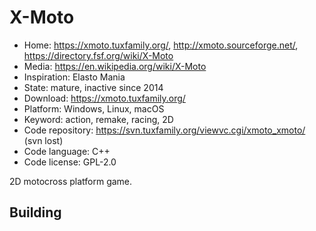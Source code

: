 # X-Moto

- Home: https://xmoto.tuxfamily.org/, http://xmoto.sourceforge.net/, https://directory.fsf.org/wiki/X-Moto
- Media: https://en.wikipedia.org/wiki/X-Moto
- Inspiration: Elasto Mania
- State: mature, inactive since 2014
- Download: https://xmoto.tuxfamily.org/
- Platform: Windows, Linux, macOS
- Keyword: action, remake, racing, 2D
- Code repository: https://svn.tuxfamily.org/viewvc.cgi/xmoto_xmoto/ (svn lost)
- Code language: C++
- Code license: GPL-2.0

2D motocross platform game.

## Building
